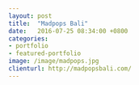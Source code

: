 ```yaml
---
layout: post
title:  "Madpops Bali"
date:   2016-07-25 08:34:00 +0800
categories:
- portfolio
- featured-portfolio
image: /image/madpops.jpg
clienturl: http://madpopsbali.com/
---
```

